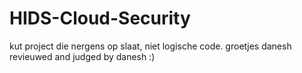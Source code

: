 # HIDS-Cloud-Security
kut project die nergens op slaat, niet logische code. groetjes danesh
revieuwed and judged by danesh :)